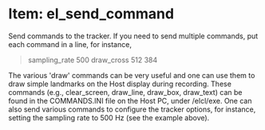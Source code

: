 # Item: el_send_command

Send commands to the tracker. If you need to send multiple commands, put each command in a line, for instance,

>sampling_rate 500
>draw_cross 512 384

The various 'draw' commands can be very useful and one can use them to draw simple landmarks on the Host display during recording. These commands (e.g., clear_screen, draw_line, draw_box, draw_text) can be found in the COMMANDS.INI file on the Host PC, under /elcl/exe. One can also send various commands to configure the tracker options, for instance, setting the sampling rate to 500 Hz (see the example above). 